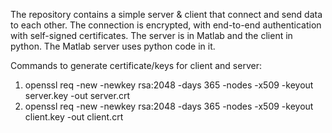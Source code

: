 The repository contains a simple server & client that connect and send data to each other. The connection is encrypted, with end-to-end authentication with self-signed certificates. The server is in Matlab and the client in python. The Matlab server uses python code in it.

Commands to generate certificate/keys for client and server:
1. openssl req -new -newkey rsa:2048 -days 365 -nodes -x509 -keyout server.key -out server.crt
2. openssl req -new -newkey rsa:2048 -days 365 -nodes -x509 -keyout client.key -out client.crt